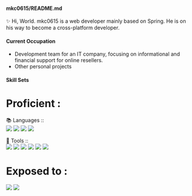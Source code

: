 #### mkc0615/README.md

✨ Hi, World.
mkc0615 is a web developer mainly based on Spring.
He is on his way to become a cross-platform developer.

#### Current Occupation
- Development team for an IT company, focusing on informational and financial support for online resellers.
- Other personal projects

#### Skill Sets
# Proficient :
📚 Languages :: <br>
<img src="https://img.shields.io/badge/-Java-orange?style=for-the-badge&logo="/> <img src="https://img.shields.io/badge/-Javascript-yellow?style=for-the-badge"/> <img src="https://img.shields.io/badge/-Python-brightgreen?style=for-the-badge"/>  <img src="https://img.shields.io/badge/-SQL-blue?style=for-the-badge"/>

🔨 Tools :: <br>
<img src="https://img.shields.io/badge/-Spring-brightgreen?style=for-the-badge"/> <img src="https://img.shields.io/badge/-MySql-blue?style=for-the-badge"/> <img src="https://img.shields.io/badge/-Django-yellowgreen?style=for-the-badge"/>  <img src="https://img.shields.io/badge/-Git-red?style=for-the-badge" /> <img src="https://img.shields.io/badge/-Node.js-orange?style=for-the-badge" /> <img src="https://img.shields.io/badge/-Selenium-green?style=for-the-badge" />

# Exposed to :
<img src="https://img.shields.io/badge/-node.js-green?style=for-the-badge"/> <img src="https://img.shields.io/badge/-react-blue?style=for-the-badge"/>
